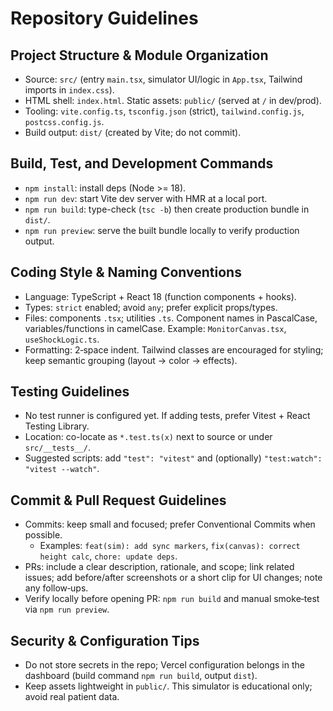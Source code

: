 # Repository Guidelines

## Project Structure & Module Organization
- Source: `src/` (entry `main.tsx`, simulator UI/logic in `App.tsx`, Tailwind imports in `index.css`).
- HTML shell: `index.html`. Static assets: `public/` (served at `/` in dev/prod).
- Tooling: `vite.config.ts`, `tsconfig.json` (strict), `tailwind.config.js`, `postcss.config.js`.
- Build output: `dist/` (created by Vite; do not commit).

## Build, Test, and Development Commands
- `npm install`: install deps (Node >= 18).
- `npm run dev`: start Vite dev server with HMR at a local port.
- `npm run build`: type-check (`tsc -b`) then create production bundle in `dist/`.
- `npm run preview`: serve the built bundle locally to verify production output.

## Coding Style & Naming Conventions
- Language: TypeScript + React 18 (function components + hooks).
- Types: `strict` enabled; avoid `any`; prefer explicit props/types.
- Files: components `.tsx`; utilities `.ts`. Component names in PascalCase, variables/functions in camelCase. Example: `MonitorCanvas.tsx`, `useShockLogic.ts`.
- Formatting: 2‑space indent. Tailwind classes are encouraged for styling; keep semantic grouping (layout → color → effects).

## Testing Guidelines
- No test runner is configured yet. If adding tests, prefer Vitest + React Testing Library.
- Location: co-locate as `*.test.ts(x)` next to source or under `src/__tests__/`.
- Suggested scripts: add `"test": "vitest"` and (optionally) `"test:watch": "vitest --watch"`.

## Commit & Pull Request Guidelines
- Commits: keep small and focused; prefer Conventional Commits when possible.
  - Examples: `feat(sim): add sync markers`, `fix(canvas): correct height calc`, `chore: update deps`.
- PRs: include a clear description, rationale, and scope; link related issues; add before/after screenshots or a short clip for UI changes; note any follow‑ups.
- Verify locally before opening PR: `npm run build` and manual smoke‑test via `npm run preview`.

## Security & Configuration Tips
- Do not store secrets in the repo; Vercel configuration belongs in the dashboard (build command `npm run build`, output `dist`).
- Keep assets lightweight in `public/`. This simulator is educational only; avoid real patient data.

